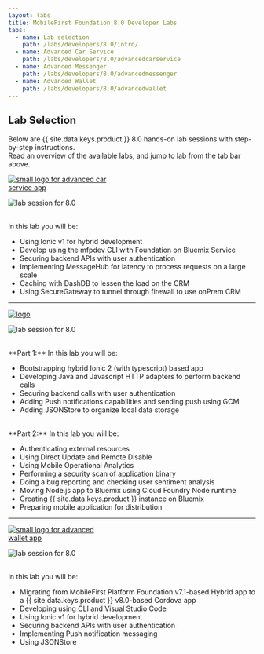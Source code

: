 ```yaml
---
layout: labs
title: MobileFirst Foundation 8.0 Developer Labs
tabs:
  - name: Lab selection
    path: /labs/developers/8.0/intro/
  - name: Advanced Car Service
    path: /labs/developers/8.0/advancedcarservice
  - name: Advanced Messenger
    path: /labs/developers/8.0/advancedmessenger
  - name: Advanced Wallet
    path: /labs/developers/8.0/advancedwallet
---
```

## Lab Selection
Below are {{ site.data.keys.product }} 8.0 hands-on lab sessions with step-by-step instructions.  
Read an overview of the available labs, and jump to lab from the tab bar above.

<div style="max-width: 250px">
<a href="{{site.baseurl}}/labs/developers/8.0/advancedcarservice"><img src="{{site.baseurl}}/labs/developers/8.0/advancedcarservice/logo_small.png" alt="small logo for advanced car service app"></a>
</div>

![lab session for 8.0](../advancedcarservice/screenstory.png)

<br/>
In this lab you will be:

* Using Ionic v1 for hybrid development
* Develop using the mfpdev CLI with Foundation on Bluemix Service
* Securing backend APIs with user authentication
* Implementing MessageHub for latency to process requests on a large scale
* Caching with DashDB to lessen the load on the CRM
* Using SecureGateway to tunnel through firewall to use onPrem CRM

---

<div style="max-width: 200px">
<a href="{{site.baseurl}}/labs/developers/8.0/advancedmessenger"><img alt="logo" src="{{site.baseurl}}/labs/developers/8.0/advancedmessenger/logo_small.png"></a>
</div>

![lab session for 8.0](../advancedmessenger/screenstory.png)

<br/>
**Part 1:** In this lab you will be:

* Bootstrapping hybrid Ionic 2 (with typescript) based app
* Developing Java and Javascript HTTP adapters to perform backend calls
* Securing backend calls with user authentication
* Adding Push notifications capabilities and sending push using GCM
* Adding JSONStore to organize local data storage

<br/>
**Part 2:** In this lab you will be:

* Authenticating external resources
* Using Direct Update and Remote Disable
* Using Mobile Operational Analytics
* Performing a security scan of application binary
* Doing a bug reporting and checking user sentiment analysis
* Moving Node.js app to Bluemix using Cloud Foundry Node runtime
* Creating {{ site.data.keys.product }} instance on Bluemix
* Preparing mobile application for distribution

---

<div style="max-width: 200px">
<a href="{{site.baseurl}}/labs/developers/8.0/advancedwallet"><img src="{{site.baseurl}}/labs/developers/8.0/advancedwallet/logo_small.png" alt="small logo for advanced wallet app"></a>
</div>

![lab session for 8.0](../advancedwallet/screenstory.jpg)

<br/>
In this lab you will be:

* Migrating from MobileFirst Platform Foundation v7.1-based Hybrid app to a {{ site.data.keys.product }} v8.0-based Cordova app
* Developing using CLI and Visual Studio Code
* Using Ionic v1 for hybrid development
* Securing backend APIs with user authentication
* Implementing Push notification messaging
* Using JSONStore
